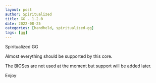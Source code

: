 ```yaml
---
layout: post
author: Spiritualized
title: GG - 1.2.0
date: 2022-08-25
categories: [handheld, spiritualized-gg]
tags: [gg]
---
```

Spiritualized GG

Almost everything should be supported by this core.  

The BIOSes are not used at the moment but support will be added later.

Enjoy
